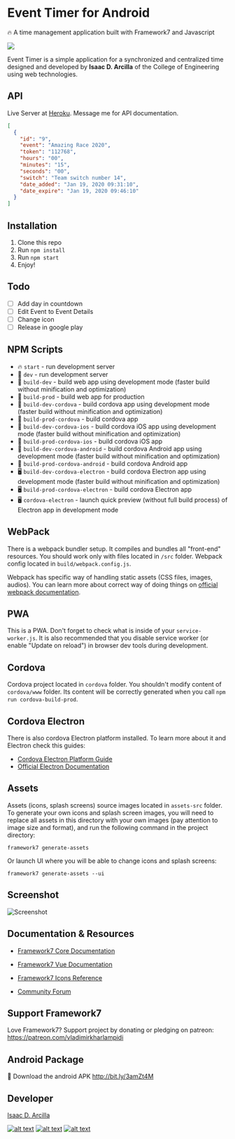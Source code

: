 # Event Timer for Android

🔥 A time management application built with Framework7 and Javascript

![](https://framework7.io/i/brand-logos/pwa-red.svg)

Event Timer is a simple application for a synchronized and centralized time designed and developed by <b>Isaac D. Arcilla</b> of the College of Engineering using web technologies.

## API

Live Server at [Heroku](https://event-timer.herokuapp.com/). Message me for API documentation.

```json
[
  {
    "id": "9",
    "event": "Amazing Race 2020",
    "token": "112768",
    "hours": "00",
    "minutes": "15",
    "seconds": "00",
    "switch": "Team switch number 14",
    "date_added": "Jan 19, 2020 09:31:10",
    "date_expire": "Jan 19, 2020 09:46:10"
  }
]
```

## Installation

1. Clone this repo
2. Run `npm install`
3. Run `npm start`
4. Enjoy!

## Todo

- [ ] Add day in countdown
- [ ] Edit Event to Event Details
- [ ] Change icon
- [ ] Release in google play

## NPM Scripts

* 🔥 `start` - run development server
* 🔧 `dev` - run development server
* 🔧 `build-dev` - build web app using development mode (faster build without minification and optimization)
* 🔧 `build-prod` - build web app for production
* 📱 `build-dev-cordova` - build cordova app using development mode (faster build without minification and optimization)
* 📱 `build-prod-cordova` - build cordova app
* 📱 `build-dev-cordova-ios` - build cordova iOS app using development mode (faster build without minification and optimization)
* 📱 `build-prod-cordova-ios` - build cordova iOS app
* 📱 `build-dev-cordova-android` - build cordova Android app using development mode (faster build without minification and optimization)
* 📱 `build-prod-cordova-android` - build cordova Android app
* 🖥 `build-dev-cordova-electron` - build cordova Electron app using development mode (faster build without minification and optimization)
* 🖥 `build-prod-cordova-electron` - build cordova Electron app
* 🖥 `cordova-electron` - launch quick preview (without full build process) of Electron app in development mode

## WebPack

There is a webpack bundler setup. It compiles and bundles all "front-end" resources. You should work only with files located in `/src` folder. Webpack config located in `build/webpack.config.js`.

Webpack has specific way of handling static assets (CSS files, images, audios). You can learn more about correct way of doing things on [official webpack documentation](https://webpack.js.org/guides/asset-management/).

## PWA

This is a PWA. Don't forget to check what is inside of your `service-worker.js`. It is also recommended that you disable service worker (or enable "Update on reload") in browser dev tools during development.

## Cordova

Cordova project located in `cordova` folder. You shouldn't modify content of `cordova/www` folder. Its content will be correctly generated when you call `npm run cordova-build-prod`.

## Cordova Electron

There is also cordova Electron platform installed. To learn more about it and Electron check this guides:

* [Cordova Electron Platform Guide](https://cordova.apache.org/docs/en/latest/guide/platforms/electron/index.html)
* [Official Electron Documentation](https://electronjs.org/docs)

## Assets

Assets (icons, splash screens) source images located in `assets-src` folder. To generate your own icons and splash screen images, you will need to replace all assets in this directory with your own images (pay attention to image size and format), and run the following command in the project directory:

```
framework7 generate-assets
```

Or launch UI where you will be able to change icons and splash screens:

```
framework7 generate-assets --ui
```

## Screenshot

![Screenshot](https://github.com/isaacdarcilla/f7-timer/blob/master/src/assets/_home_isaac_Desktop_Dev_identification-scanner-vue_www_index.html.png)

## Documentation & Resources

* [Framework7 Core Documentation](https://framework7.io/docs/)
* [Framework7 Vue Documentation](https://framework7.io/vue/)

* [Framework7 Icons Reference](https://framework7.io/icons/)
* [Community Forum](https://forum.framework7.io)

## Support Framework7

Love Framework7? Support project by donating or pledging on patreon:
https://patreon.com/vladimirkharlampidi

## Android Package

📱 Download the android APK http://bit.ly/3amZt4M

## Developer

[Isaac D. Arcilla](https://web.facebook.com/isaacdarcilla)

[![alt text][1.1]][1]
[![alt text][2.1]][2]
[![alt text][6.1]][6]


[1.1]: http://i.imgur.com/tXSoThF.png (Isaac's Twitter)
[2.1]: http://i.imgur.com/P3YfQoD.png (Isaac's Facebook)
[6.1]: http://i.imgur.com/0o48UoR.png (Isaac's Github)

[1]: http://www.twitter.com/isaacdarcilla
[2]: http://www.facebook.com/isaacdarcilla
[6]: http://www.github.com/isaacdarcilla
